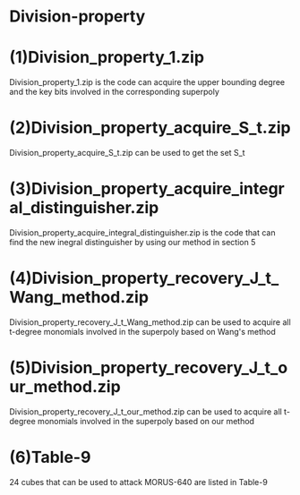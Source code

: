 # Division-property
(1)Division_property_1.zip
====
Division_property_1.zip is the code can acquire the upper bounding degree and the key bits involved in the corresponding superpoly

(2)Division_property_acquire_S_t.zip
====
Division_property_acquire_S_t.zip can be used to get the set S_t

(3)Division_property_acquire_integral_distinguisher.zip
====
Division_property_acquire_integral_distinguisher.zip is the code that can find the new inegral distinguisher by using our method in section 5

(4)Division_property_recovery_J_t_Wang_method.zip 
====
Division_property_recovery_J_t_Wang_method.zip can be used to acquire all t-degree monomials involved in the superpoly based on Wang's method

(5)Division_property_recovery_J_t_our_method.zip 
====
Division_property_recovery_J_t_our_method.zip can be used to acquire all t-degree monomials involved in the superpoly based on our method

(6)Table-9
====
24 cubes that can be used to attack MORUS-640 are listed in Table-9




